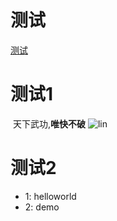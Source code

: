 # 测试
[测试](http://www.tensorflow.org)

# 测试1
  天下武功,**唯快不破**
 ![lin]()
# 测试2
* 1: helloworld
* 2: demo
